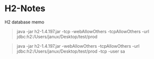 # H2-Notes
H2 database memo


> java -jar h2-1.4.197.jar -tcp -webAllowOthers -tcpAllowOthers -url jdbc:h2:/Users/janux/Desktop/test/prod



> java -jar h2-1.4.197.jar -webAllowOthers -tcpAllowOthers -url jdbc:h2:/Users/janux/Desktop/test/prod -tcp -user sa
